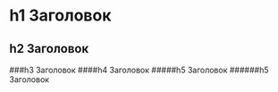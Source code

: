 h1 Заголовок
=============
h2 Заголовок
-------------
###h3 Заголовок
####h4 Заголовок
#####h5 Заголовок
######h5 Заголовок
